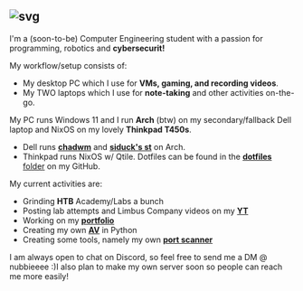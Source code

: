 ## ![svg](https://readme-typing-svg.herokuapp.com?font=B612+Mono&duration=2500&pause=1000&color=FFFFFF&width=435&lines=Hey+there%2C+I'm+Nubb.)

I'm a (soon-to-be) Computer Engineering student with a passion for programming, robotics and **cybersecurit!**

My workflow/setup consists of: 
- My desktop PC which I use for **VMs, gaming, and recording videos**. 
- My TWO laptops which I use for **note-taking** and other activities on-the-go. 

My PC runs Windows 11 and I run **Arch** (btw) on my secondary/fallback Dell laptop and NixOS on my lovely **Thinkpad T450s**. 
- Dell runs [**chadwm**](https://github.com/siduck/chadwm) and [**siduck's st**](https://github.com/siduck/st) on Arch.
- Thinkpad runs NixOS w/ Qtile. Dotfiles can be found in the [**dotfiles** folder](https://github.com/nubbsterr/nubbsterr/) on my GitHub.

My current activities are:
* Grinding **HTB** Academy/Labs a bunch
* Posting lab attempts and Limbus Company videos on my [**YT**](https://www.youtube.com/@0xnubb)
* Working on my [**portfolio**](https://github.com/nubbsterr/web)
* Creating my own [**AV**](https://github.com/nubbsterr/Eurofighter) in Python
* Creating some tools, namely my own [**port scanner**](https://github.com/nubbsterr/sawyer) 

I am always open to chat on Discord, so feel free to send me a DM @ nubbieeee :)I also plan to make my own server soon so people can reach me more easily!
